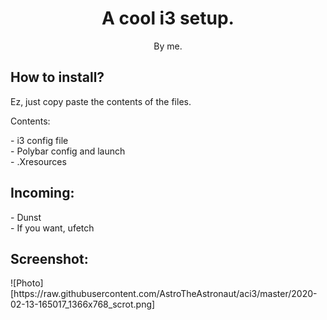 <h1 align="center">A cool i3 setup.</h1>
<p align="center">By me.</p>
<h2>How to install?</h2>
<p>Ez, just copy paste the contents of the files.</p>
<p> Contents:</p>
- i3 config file<br>
- Polybar config and launch<br>
- .Xresources<br>
<h2>Incoming:</h2>
- Dunst<br>
- If you want, ufetch<br>
<h2> Screenshot:</h2>
![Photo][https://raw.githubusercontent.com/AstroTheAstronaut/aci3/master/2020-02-13-165017_1366x768_scrot.png]
